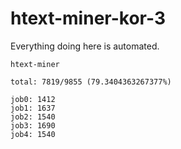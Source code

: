 # htext-miner-kor-3

Everything doing here is automated.

```
htext-miner

total: 7819/9855 (79.3404363267377%)

job0: 1412
job1: 1637
job2: 1540
job3: 1690
job4: 1540
```